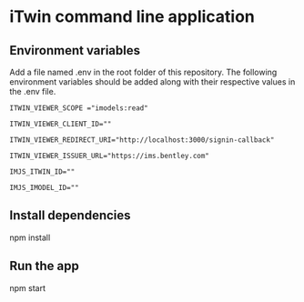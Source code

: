# iTwin command line application

## Environment variables

Add a file named .env in the root folder of this repository. The following environment variables should be added along with their respective values in the .env file.

```text
ITWIN_VIEWER_SCOPE ="imodels:read"

ITWIN_VIEWER_CLIENT_ID=""

ITWIN_VIEWER_REDIRECT_URI="http://localhost:3000/signin-callback"

ITWIN_VIEWER_ISSUER_URL="https://ims.bentley.com"

IMJS_ITWIN_ID=""

IMJS_IMODEL_ID=""
```

## Install dependencies

npm install

## Run the app

npm start
